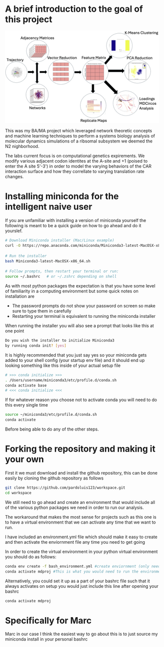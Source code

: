 # A brief introduction to the goal of this project

![Alt text](resources/Pipelineflic.png)

This was my BA/MA project which leveraged network theoretic concepts and machine learning techniques to perform a systems biology analysis of molecular dynamics simulations of a ribsomal subsystem we deemed the N2 nighborhood.

The labs current focus is on computational genetics expirements.
We modify various adjacent codon identites at the A-site and +1 (poised to enter the A site 5'-3')
in order to model the varying behaviors of the CAR interaction surface and how they correllate to varying
translation rate changes.

# Installing miniconda for the intelligent naive user

If you are unfamiliar with installing a version of miniconda yourself the following is meant to be a quick 
guide on how to go ahead and do it yourslef.

```bash
# Download Miniconda installer (Mac/Linux example)
curl -O https://repo.anaconda.com/miniconda/Miniconda3-latest-MacOSX-x86_64.sh

# Run the installer
bash Miniconda3-latest-MacOSX-x86_64.sh

# Follow prompts, then restart your terminal or run:
source ~/.bashrc   # or ~/.zshrc depending on shell

```
As with most python packages the expectation is that you have some level of familiarity in a computing environment but some quick notes on installation are

- The password prompts do not show your password on screen so make sure to type them in carefully 
- Restarting your terminal is equivalent to running the miniconda installer

When running the installer you will also see a prompt that looks like this at one point 

```bash
Do you wish the installer to initialize Miniconda3
by running conda init? [yes]
```

It is highly recommended that you just say yes so your miniconda gets added to your shell config (your startup env file)
and it should end up looking something like this inside of your actual setup file

```bash
# >>> conda initialize >>>
. /Users/username/miniconda3/etc/profile.d/conda.sh
conda activate base
# <<< conda initialize <<<
```

If for whatever reason you choose not to activate conda you will need to do this every single time

```bash
source ~/miniconda3/etc/profile.d/conda.sh
conda activate
```

Before being able to do any of the other steps.

# Forking the repository and making it your own
First it we must download and install the github repository, this can be done easily by cloning the github repository as follows

```bash
git clone https://github.com/pardoluis123/workspace.git
cd workspace
```

We still need to go ahead and create an environment that would include all of the various python packages we need in order to run our analysis.
 
The workaround that makes the most sense for projects such as this one is to have a virtual environment that we can activate any time that we want to run. 

I have included an environment.yml file which should make it easy to create and then activate the enviornment file any time you need to get going 

In order to create the virtual environment in your python virtual environment you should do as follows:

```bash
conda env create -f bash_environment.yml #create enviornment (only needs to be done once)
conda activate mdproj #This is what you would need to run the environment
```

Alternatively, you could set it up as a part of your bashrc file such that it always activates on setup you would just include this line after opening your bashrc
```bash
conda activate mdproj
```

# Specifically for Marc

Marc in our case I think the easiest way to go about this is to just source my miniconda install in your personal bashrc 


